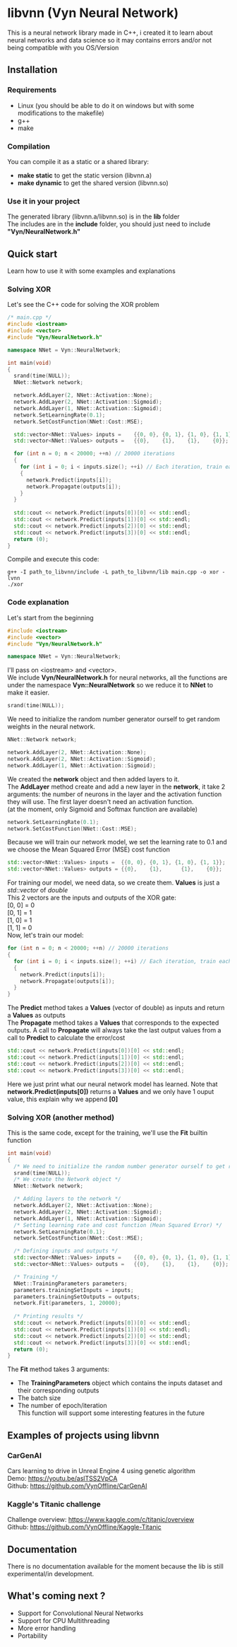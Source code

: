 # libvnn (Vyn Neural Network)

This is a neural network library made in C++, i created it to learn about neural networks and data science so it may contains errors and/or not being compatible with you OS/Version

## Installation

### Requirements

- Linux (you should be able to do it on windows but with some modifications to the makefile)
- g++
- make

### Compilation

You can compile it as a static or a shared library:
- **make static** to get the static version (libvnn.a)
- **make dynamic** to get the shared version (libvnn.so)

### Use it in your project

The generated library (libvnn.a/libvnn.so) is in the **lib** folder  
The includes are in the **include** folder, you should just need to include **"Vyn/NeuralNetwork.h"**  

## Quick start

Learn how to use it with some examples and explanations

### Solving XOR

Let's see the C++ code for solving the XOR problem
```cpp
/* main.cpp */
#include <iostream>
#include <vector>
#include "Vyn/NeuralNetwork.h"

namespace NNet = Vyn::NeuralNetwork;

int main(void)
{
  srand(time(NULL));
  NNet::Network network;

  network.AddLayer(2, NNet::Activation::None);
  network.AddLayer(2, NNet::Activation::Sigmoid);
  network.AddLayer(1, NNet::Activation::Sigmoid);
  network.SetLearningRate(0.1);
  network.SetCostFunction(NNet::Cost::MSE);

  std::vector<NNet::Values> inputs =	{{0, 0}, {0, 1}, {1, 0}, {1, 1}};
  std::vector<NNet::Values> outputs =	{{0}, 	 {1},	 {1},	 {0}};

  for (int n = 0; n < 20000; ++n) // 20000 iterations
  {
    for (int i = 0; i < inputs.size(); ++i) // Each iteration, train each input
    {
      network.Predict(inputs[i]);
      network.Propagate(outputs[i]);
    }
  }
  
  std::cout << network.Predict(inputs[0])[0] << std::endl;
  std::cout << network.Predict(inputs[1])[0] << std::endl;
  std::cout << network.Predict(inputs[2])[0] << std::endl;
  std::cout << network.Predict(inputs[3])[0] << std::endl;
  return (0);
}
```
Compile and execute this code:  
```
g++ -I path_to_libvnn/include -L path_to_libvnn/lib main.cpp -o xor -lvnn
./xor
```

### Code explanation

Let's start from the beginning
```cpp
#include <iostream>
#include <vector>
#include "Vyn/NeuralNetwork.h"

namespace NNet = Vyn::NeuralNetwork;
```
I'll pass on \<iostream\> and \<vector\>.  
We include **Vyn/NeuralNetwork.h** for neural networks, all the functions are under the namespace **Vyn::NeuralNetwork** so we reduce it to **NNet** to make it easier.
```cpp
srand(time(NULL));
```
We need to initialize the random number generator ourself to get random weights in the neural network.
```cpp
NNet::Network network;

network.AddLayer(2, NNet::Activation::None);
network.AddLayer(2, NNet::Activation::Sigmoid);
network.AddLayer(1, NNet::Activation::Sigmoid);
```
We created the **network** object and then added layers to it.  
The **AddLayer** method create and add a new layer in the **network**, it take 2 arguments: the number of neurons in the layer and the activation function they will use. The first layer doesn't need an activation function.  
(at the moment, only Sigmoid and Softmax function are available)
```cpp
network.SetLearningRate(0.1);
network.SetCostFunction(NNet::Cost::MSE);
```
Because we will train our network model, we set the learning rate to 0.1 and we choose the Mean Squared Error (MSE) cost function
```cpp
std::vector<NNet::Values> inputs =	{{0, 0}, {0, 1}, {1, 0}, {1, 1}};
std::vector<NNet::Values> outputs =	{{0}, 	 {1},	   {1},	   {0}};
```
For training our model, we need data, so we create them. **Values** is just a *std::vector* of *double*  
This 2 vectors are the inputs and outputs of the XOR gate:  
[0, 0] = 0  
[0, 1] = 1  
[1, 0] = 1  
[1, 1] = 0  
Now, let's train our model:
```cpp
for (int n = 0; n < 20000; ++n) // 20000 iterations
{
  for (int i = 0; i < inputs.size(); ++i) // Each iteration, train each input
  {
    network.Predict(inputs[i]);
    network.Propagate(outputs[i]);
  }
}
```
The **Predict** method takes a **Values** (vector of double) as inputs and return a **Values** as outputs  
The **Propagate** method takes a **Values** that corresponds to the expected outputs. A call to **Propagate** will always take the last output values from a call to **Predict** to calculate the error/cost

```cpp
std::cout << network.Predict(inputs[0])[0] << std::endl;
std::cout << network.Predict(inputs[1])[0] << std::endl;
std::cout << network.Predict(inputs[2])[0] << std::endl;
std::cout << network.Predict(inputs[3])[0] << std::endl;
```
Here we just print what our neural network model has learned. Note that **network.Predict(inputs[0])** returns a **Values** and we only have 1 ouput value, this explain why we append **[0]**

### Solving XOR (another method)

This is the same code, except for the training, we'll use the **Fit** builtin function
```cpp
int main(void)
{
  /* We need to initialize the random number generator ourself to get random weights in the neural network. */
  srand(time(NULL));
  /* We create the Network object */
  NNet::Network network;

  /* Adding layers to the network */
  network.AddLayer(2, NNet::Activation::None);
  network.AddLayer(2, NNet::Activation::Sigmoid);
  network.AddLayer(1, NNet::Activation::Sigmoid);
  /* Setting learning rate and cost function (Mean Squared Error) */
  network.SetLearningRate(0.1);
  network.SetCostFunction(NNet::Cost::MSE);

  /* Defining inputs and outputs */
  std::vector<NNet::Values> inputs =	{{0, 0}, {0, 1}, {1, 0}, {1, 1}};
  std::vector<NNet::Values> outputs =	{{0}, 	 {1},	 {1},	 {0}};

  /* Training */
  NNet::TrainingParameters parameters;
  parameters.trainingSetInputs = inputs;
  parameters.trainingSetOutputs = outputs;
  network.Fit(parameters, 1, 20000);
  
  /* Printing results */
  std::cout << network.Predict(inputs[0])[0] << std::endl;
  std::cout << network.Predict(inputs[1])[0] << std::endl;
  std::cout << network.Predict(inputs[2])[0] << std::endl;
  std::cout << network.Predict(inputs[3])[0] << std::endl;
  return (0);
}
```
The **Fit** method takes 3 arguments:
- The **TrainingParameters** object which contains the inputs dataset and their corresponding outputs  
- The batch size  
- The number of epoch/iteration  
This function will support some interesting features in the future

## Examples of projects using libvnn

### CarGenAI
Cars learning to drive in Unreal Engine 4 using genetic algorithm  
Demo: https://youtu.be/aslTSS2VpCA  
Github: https://github.com/VynOffline/CarGenAI

### Kaggle's Titanic challenge
Challenge overview: https://www.kaggle.com/c/titanic/overview  
Github: https://github.com/VynOffline/Kaggle-Titanic

## Documentation

There is no documentation available for the moment because the lib is still experimental/in development.

## What's coming next ?

- Support for Convolutional Neural Networks
- Support for CPU Multithreading
- More error handling
- Portability
